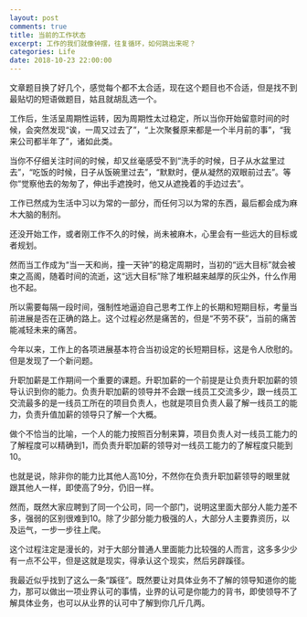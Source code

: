 ```yaml
---
layout: post
comments: true
title: 当前的工作状态
excerpt: 工作的我们就像钟摆，往复循环，如何跳出来呢？
categories: Life
date: 2018-10-23 22:00:00
---
```


文章题目换了好几个，感觉每个都不太合适，现在这个题目也不合适，但是找不到最贴切的短语做题目，姑且就胡乱选一个。

工作后，生活呈周期性运转，因为周期性太过稳定，所以当你开始留意时间的时候，会突然发现“诶，一周又过去了”，“上次聚餐原来都是一个半月前的事”，“我来公司都半年了”，诸如此类。

当你不仔细关注时间的时候，却又丝毫感受不到“洗手的时候，日子从水盆里过去”，“吃饭的时候，日子从饭碗里过去”，“默默时，便从凝然的双眼前过去”。等你“觉察他去的匆匆了，伸出手遮挽时，他又从遮挽着的手边过去”。

工作已然成为生活中习以为常的一部分，而任何习以为常的东西，最后都会成为麻木大脑的制剂。

还没开始工作，或者刚工作不久的时候，尚未被麻木，心里会有一些远大的目标或者规划。

然而当工作成为“当一天和尚，撞一天钟”的稳定周期时，当初的“远大目标”就会被束之高阁，随着时间的流逝，这“远大目标”除了堆积越来越厚的灰尘外，什么作用也不起。

所以需要每隔一段时间，强制性地逼迫自己思考工作上的长期和短期目标，考量当前进展是否在正确的路上。这个过程必然是痛苦的，但是“不劳不获”，当前的痛苦能减轻未来的痛苦。

今年以来，工作上的各项进展基本符合当初设定的长短期目标，这是令人欣慰的。但是发现了一个新问题。

升职加薪是工作期间一个重要的课题。升职加薪的一个前提是让负责升职加薪的领导认识到你的能力。负责升职加薪的领导并不会跟一线员工交流多少，跟一线员工交流最多的是一线员工所在的项目负责人，也就是项目负责人最了解一线员工的能力，负责升值加薪的领导只了解一个大概。

做个不恰当的比喻，一个人的能力按照百分制来算，项目负责人对一线员工能力的了解程度可以精确到1，而负责升职加薪的领导对一线员工能力的了解程度只能到10。

也就是说，除非你的能力比其他人高10分，不然你在负责升职加薪领导的眼里就跟其他人一样，即使高了9分，仍旧一样。

然而，既然大家应聘到了同一个公司，同一个部门，说明这里面大部分人能力差不多，强弱的区别很难到10。除了少部分能力极强的人，大部分人主要靠资历，以及运气，一步一步往上爬。

这个过程注定是漫长的，对于大部分普通人里面能力比较强的人而言，这多多少少有一点不公平，但是这就是现实，得承认这个现实，然后另辟蹊径。

我最近似乎找到了这么一条“蹊径”。既然要让对具体业务不了解的领导知道你的能力，那可以做出一项业界认可的事情，业界的认可是你能力的背书，即使领导不了解具体业务，也可以从业界的认可中了解到你几斤几两。
